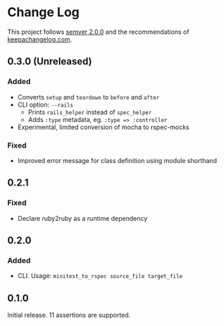 Change Log
==========

This project follows [semver 2.0.0][1] and the recommendations
of [keepachangelog.com][2].

0.3.0 (Unreleased)
------------------

### Added
- Converts `setup` and `teardown` to `before` and `after`
- CLI option: `--rails`
  - Prints `rails_helper` instead of `spec_helper`
  - Adds `:type` metadata, eg. `:type => :controller`
- Experimental, limited conversion of mocha to rspec-mocks

### Fixed
- Improved error message for class definition using module shorthand

0.2.1
-----

### Fixed
- Declare ruby2ruby as a runtime dependency

0.2.0
-----

### Added
- CLI.  Usage: `minitest_to_rspec source_file target_file`

0.1.0
-----

Initial release.  11 assertions are supported.

[1]: http://semver.org/spec/v2.0.0.html
[2]: http://keepachangelog.com/
